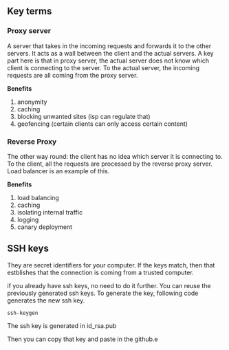 ## Key terms 
### Proxy server
 A server that takes in the incoming requests and forwards it to the other servers. It acts as a wall between the client and the actual servers. A key part here is that in proxy server, the actual server does not know which client is connecting to the server. To the actual server, the incoming requests are all coming from the proxy server.

__Benefits__
1. anonymity
2. caching 
3. blocking unwanted sites (isp can regulate that)
4. geofencing (certain clients can only access certain content)

### Reverse Proxy
The other way round: the client has no idea which server it is connecting to. To the client, all the requests are processed by the reverse proxy server. Load balancer is an example of this.

__Benefits__
1. load balancing
2. caching
3. isolating internal traffic
4. logging
5. canary deployment


## SSH keys
They are secret identifiers for your computer. If the keys match, then that estblishes that the connection is coming from a trusted computer.

if you already have ssh keys, no need to do it further. You can reuse the previously generated ssh keys. To generate the key, following code generates the new ssh key.

```
ssh-keygen
```

The ssh key is generated in id_rsa.pub

Then you can copy that key and paste in the github.e